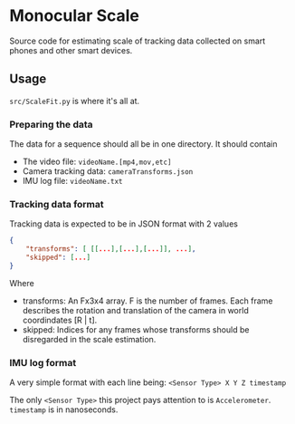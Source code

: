 # Monocular Scale
Source code for estimating scale of tracking data collected on smart phones and other smart devices.


## Usage
`src/ScaleFit.py` is where it's all at.


### Preparing the data
The data for a sequence should all be in one directory. It should contain
 - The video file: `videoName.[mp4,mov,etc]`
 - Camera tracking data: `cameraTransforms.json`
 - IMU log file: `videoName.txt`


### Tracking data format
Tracking data is expected to be in JSON format with 2 values
```json
{
    "transforms": [ [[...],[...],[...]], ...],
    "skipped": [...]
}
```
Where
 - transforms: An Fx3x4 array. F is the number of frames. Each frame describes the rotation and translation of the camera in world coordindates [R | t].
 - skipped: Indices for any frames whose transforms should be disregarded in the scale estimation.


### IMU log format
A very simple format with each line being:
`<Sensor Type> X Y Z timestamp`

The only `<Sensor Type>` this project pays attention to is `Accelerometer`. `timestamp` is in nanoseconds.

